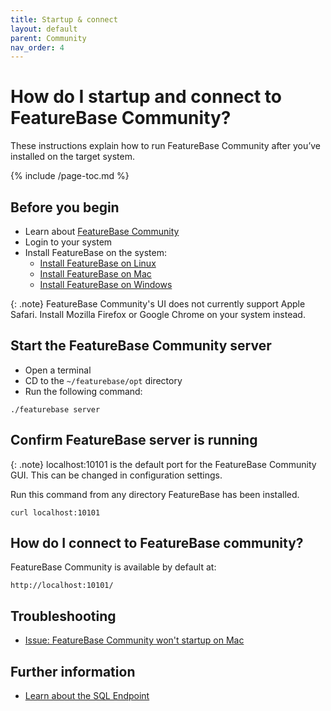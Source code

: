 ```yaml
---
title: Startup & connect
layout: default
parent: Community
nav_order: 4
---
```


# How do I startup and connect to FeatureBase Community?

These instructions explain how to run FeatureBase Community after you’ve installed on the target system.

{% include /page-toc.md %}

## Before you begin

* Learn about [FeatureBase Community](/docs/community/com-home)
* Login to your system
* Install FeatureBase on the system:
  * [Install FeatureBase on Linux](/docs/community/com-install-linux)
  * [Install FeatureBase on Mac](/docs/community/com-install-mac)
  * [Install FeatureBase on Windows](/docs/community/com-install-windows)

{: .note}
FeatureBase Community's UI does not currently support Apple Safari. Install Mozilla Firefox or Google Chrome on your system instead.

## Start the FeatureBase Community server

* Open a terminal
* CD to the `~/featurebase/opt` directory
* Run the following command:

```
./featurebase server
```

## Confirm FeatureBase server is running

{: .note}
localhost:10101 is the default port for the FeatureBase Community GUI. This can be changed in configuration settings.

Run this command from any directory FeatureBase has been installed.

```
curl localhost:10101
```
## How do I connect to FeatureBase community?

FeatureBase Community is available by default at:

```
http://localhost:10101/
```

## Troubleshooting

* [Issue: FeatureBase Community won't startup on Mac](/docs/community/com-troubleshooting/com-issue-mac)

## Further information

* [Learn about the SQL Endpoint](/docs/community/com-config/com-config-cli-enable-sql-endpoint)
